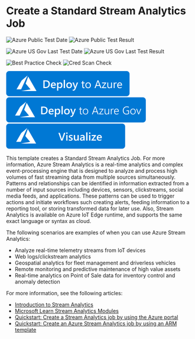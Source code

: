 # Create a Standard Stream Analytics Job

![Azure Public Test Date](https://azurequickstartsservice.blob.core.windows.net/badges/101-streamanalytics-create/PublicLastTestDate.svg)
![Azure Public Test Result](https://azurequickstartsservice.blob.core.windows.net/badges/101-streamanalytics-create/PublicDeployment.svg)

![Azure US Gov Last Test Date](https://azurequickstartsservice.blob.core.windows.net/badges/101-streamanalytics-create/FairfaxLastTestDate.svg)
![Azure US Gov Last Test Result](https://azurequickstartsservice.blob.core.windows.net/badges/101-streamanalytics-create/FairfaxDeployment.svg)

![Best Practice Check](https://azurequickstartsservice.blob.core.windows.net/badges/101-streamanalytics-create/BestPracticeResult.svg)
![Cred Scan Check](https://azurequickstartsservice.blob.core.windows.net/badges/101-streamanalytics-create/CredScanResult.svg)

[![Deploy To Azure](https://raw.githubusercontent.com/Azure/azure-quickstart-templates/master/1-CONTRIBUTION-GUIDE/images/deploytoazure.svg?sanitize=true)](https://portal.azure.com/#create/Microsoft.Template/uri/https%3A%2F%2Fraw.githubusercontent.com%2FAzure%2Fazure-quickstart-templates%2Fmaster%2F101-streamanalytics-create%2Fazuredeploy.json)
[![Deploy To Azure US Gov](https://raw.githubusercontent.com/Azure/azure-quickstart-templates/master/1-CONTRIBUTION-GUIDE/images/deploytoazuregov.svg?sanitize=true)](https://portal.azure.us/#create/Microsoft.Template/uri/https%3A%2F%2Fraw.githubusercontent.com%2FAzure%2Fazure-quickstart-templates%2Fmaster%2F101-streamanalytics-create%2Fazuredeploy.json)
[![Visualize](https://raw.githubusercontent.com/Azure/azure-quickstart-templates/master/1-CONTRIBUTION-GUIDE/images/visualizebutton.svg?sanitize=true)](http://armviz.io/#/?load=https%3A%2F%2Fraw.githubusercontent.com%2FAzure%2Fazure-quickstart-templates%2Fmaster%2F101-streamanalytics-create%2Fazuredeploy.json)

This template creates a Standard Stream Analytics Job. For more information, Azure Stream Analytics is a real-time analytics and complex event-processing engine that is designed to analyze and process high volumes of fast streaming data from multiple sources simultaneously. Patterns and relationships can be identified in information extracted from a number of input sources including devices, sensors, clickstreams, social media feeds, and applications. These patterns can be used to trigger actions and initiate workflows such creating alerts, feeding information to a reporting tool, or storing transformed data for later use. Also, Stream Analytics is available on Azure IoT Edge runtime, and supports the same exact language or syntax as cloud.

The following scenarios are examples of when you can use Azure Stream Analytics:

- Analyze real-time telemetry streams from IoT devices
- Web logs/clickstream analytics
- Geospatial analytics for fleet management and driverless vehicles
- Remote monitoring and predictive maintenance of high value assets
- Real-time analytics on Point of Sale data for inventory control and anomaly detection

For more information, see the following articles:

- [Introduction to Stream Analytics](https://docs.microsoft.com/azure/stream-analytics/stream-analytics-introduction)
- [Microsoft Learn Stream Analytics Modules](https://docs.microsoft.com/learn/browse/?term=Stream%20Analytics)
- [Quickstart: Create a Stream Analytics job by using the Azure portal](https://docs.microsoft.com/azure/stream-analytics/stream-analytics-create-a-job)
- [Quickstart: Create an Azure Stream Analytics job by using an ARM template](https://docs.microsoft.com/azure/stream-analytics/quick-create-azure-resource-manager)
